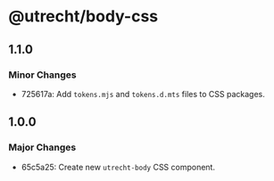 # @utrecht/body-css

## 1.1.0

### Minor Changes

- 725617a: Add `tokens.mjs` and `tokens.d.mts` files to CSS packages.

## 1.0.0

### Major Changes

- 65c5a25: Create new `utrecht-body` CSS component.
